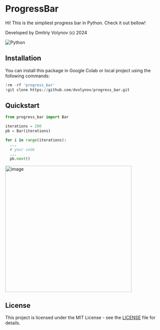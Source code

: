 # ProgressBar

Hi! This is the simpliest progress bar in Python. Check it out bellow!

Developed by Dmitriy Volynov (c) 2024

![Python](https://img.shields.io/badge/python-3670A0?style=for-the-badge&logo=python&logoColor=ffdd54)

## Installation

You can install this package in Google Colab or local project using the following commands:

```python
!rm -rf 'progress_bar'
!git clone https://github.com/dvolynov/progress_bar.git
```

## Quickstart

```python
from progress_bar import Bar

iterations = 200
pb = Bar(iterations)

for i in range(iterations):
  ...
  # your code
  ...
  pb.next()
```

<img width="400" alt="image" src="https://github.com/dvolynov/progress_bar/assets/83712099/78de0d08-2f1d-455d-9a88-d6a716724d2d">


## License 

This project is licensed under the MIT License - see the [LICENSE](LICENSE) file for details.
